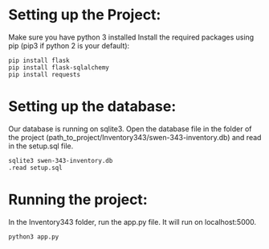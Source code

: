 # Setting up the Project:
Make sure you have python 3 installed
Install the required packages using pip (pip3 if python 2 is your default):
```
pip install flask
pip install flask-sqlalchemy
pip install requests
```
# Setting up the database:
Our database is running on sqlite3.  Open the database file in the folder of the project (path_to_project/Inventory343/swen-343-inventory.db) and read in the setup.sql file.
```
sqlite3 swen-343-inventory.db
.read setup.sql
```

# Running the project:
In the Inventory343 folder, run the app.py file.  It will run on localhost:5000.
```
python3 app.py
```
